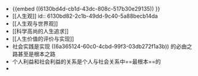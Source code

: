- {{embed ((6130bd4d-cb1d-43dc-808c-517b30e29135)) }}
- [[人生观]]
  id:: 6130bd82-2c1b-49dd-9c40-5a88becb14da
- [[人生观与世界观]]
- [[科学高尚的人生追求]]
- [[人生价值的评价与实现]]
- 社会实践是实现 ((6a365124-60c0-4cbd-99f3-03db272f1a3b)) 的必由之路甚至是根本之路
- 个人利益和社会利益的关系是个人与社会关系中==最根本==的
-